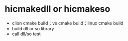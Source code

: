 # hicmakedll or hicmakeso
- clion cmake build；vs cmake build；linux cmake build
- build dll or so library
- call dll/so test
